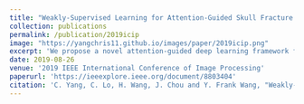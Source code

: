 ```yaml
---
title: "Weakly-Supervised Learning for Attention-Guided Skull Fracture Classification in Computed Tomography Imaging"
collection: publications
permalink: /publication/2019icip
image: "https://yangchris11.github.io/images/paper/2019icip.png"
excerpt: 'We propose a novel attention-guided deep learning framework for image classification, with the goal of predicting both image and pixel-level labels for input images. While the training images are with either positive or negative labels, we do not assume that each training image is with annotated pixel-level ground truth information, and thus our method can be realized in such a weakly supervised setting. Our proposed module can be easily combined with standard CNN architectures with no extra parameter needed. With the above advantages, we evaluate our model on a skull CT dataset, and the experimental results confirm the effectiveness and robustness of our approach over recent popular CNN architectures.'
date: 2019-08-26
venue: '2019 IEEE International Conference of Image Processing'
paperurl: 'https://ieeexplore.ieee.org/document/8803404'
citation: 'C. Yang, C. Lo, H. Wang, J. Chou and Y. Frank Wang, "Weakly-Supervised Learning for Attention-Guided Skull Fracture Classification In Computed Tomography Imaging," 2019 IEEE International Conference on Image Processing (ICIP), Taipei, Taiwan, 2019.'
---
```

